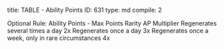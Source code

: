 title:          TABLE - Ability Points
ID:             631
type:           md
compile:        2


Optional Rule: Ability Points - Max Points
Rarity							AP Multiplier
Regenerates several times a day				2x
Regenerates once a day					3x
Regenerates once a week, only in rare circumstances	4x
